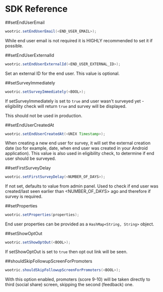 # SDK Reference

##setEndUserEmail
```java
wootric.setEndUserEmail(<END_USER_EMAIL>);
```
While end user email is not required it is HIGHLY recommended to set it if possible.

##setEndUserExternalId
```java
wootric.setEndUserExternalId(<END_USER_EXTERNAL_ID>);
```
Set an external ID for the end user. This value is optional.

##setSurveyImmediately
```java
wootric.setSurveyImmediately(<BOOL>);
```
If setSurveyImmediately is set to `true` and user wasn't surveyed yet - eligibility check will return `true` and survey will be displayed.

<aside class="warning">
This should not be used in production.
</aside>

##setEndUserCreatedAt
```java
wootric.setEndUserCreatedAt(<UNIX Timestamp>);
```
When creating a new end user for survey, it will set the external creation date (so for example, date, when end user was created in your Android application).
This value is also used in eligibility check, to determine if end user should be surveyed.

##setFirstSurveyDelay
```java
wootric.setFirstSurveyDelay(<NUMBER_OF_DAYS>);
```
If not set, defaults to value from admin panel. Used to check if end user was created/last seen earlier than <NUMBER_OF_DAYS> ago and therefore if survey is required.

##setProperties
```java
wootric.setProperties(properties);
```
End user properties can be provided as a `HashMap<String, String>` object.

##setShowOptOut
```java
wootric.setShowOptOut(<BOOL>);
```
If setShowOptOut is set to `true` then opt out link will be seen.

##shouldSkipFollowupScreenForPromoters
```java
wootric.shouldSkipFollowupScreenForPromoters(<BOOL>);
```
With this option enabled, promoters (score 9-10) will be taken directly to third (social share) screen, skipping the second (feedback) one.

